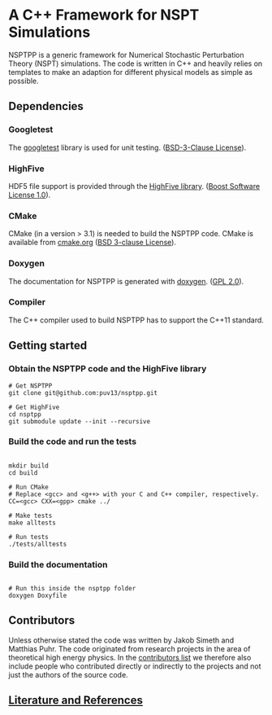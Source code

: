 # A C++ Framework for NSPT Simulations

NSPTPP is a generic framework for Numerical Stochastic Perturbation Theory (NSPT)
simulations. The code is written in C++ and heavily relies on templates to make an
adaption for different physical models as simple as possible. 

## Dependencies 

###  Googletest 

The [googletest](https://github.com/google/googletest) library is used for unit
testing. ([BSD-3-Clause
License](https://github.com/google/googletest/blob/master/LICENSE)).


### HighFive

HDF5 file support is provided through the [HighFive
library](https://github.com/BlueBrain/HighFive). ([Boost
Software License 1.0](https://github.com/BlueBrain/HighFive/blob/master/LICENSE)).

### CMake 

CMake (in a version > 3.1) is needed to build the NSPTPP code. CMake is 
available from [cmake.org](https://cmake.org/) ([BSD 3-clause License](https://cmake.org/licensing/)).

### Doxygen 

The documentation for NSPTPP is generated with
[doxygen](http://www.doxygen.nl/index.html). ([GPL 2.0](http://www.gnu.org/licenses/old-licenses/gpl-2.0.html)). 

### Compiler 

The C++ compiler used to build NSPTPP has to support the C++11 standard. 


## Getting started 

### Obtain the NSPTPP code and the HighFive library  

```shell
# Get NSPTPP
git clone git@github.com:puv13/nsptpp.git

# Get HighFive
cd nsptpp  
git submodule update --init --recursive
```

### Build the code and run the tests 

```shell

mkdir build 
cd build 

# Run CMake 
# Replace <gcc> and <g++> with your C and C++ compiler, respectively.
CC=<gcc> CXX=<gpp> cmake ../ 

# Make tests 
make alltests 

# Run tests 
./tests/alltests 

```

### Build the documentation 

```shell

# Run this inside the nsptpp folder 
doxygen Doxyfile

```


## Contributors
Unless otherwise stated the code was written by Jakob Simeth and Matthias Puhr. The code
originated from research projects in the area of theoretical high energy physics. In the
[contributors list](Contributors.md) we therefore also include people who contributed
directly or indirectly to the projects and not just the authors of the source code.

## [Literature and References](Literature.md)
















